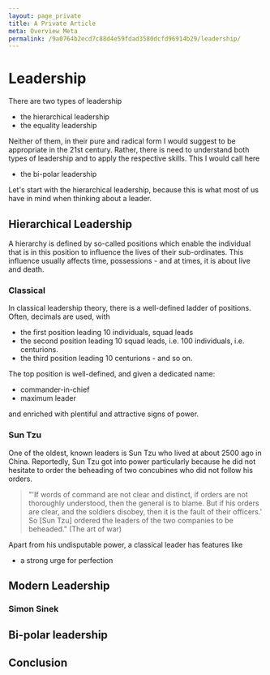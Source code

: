 ```yaml
---
layout: page_private
title: A Private Article
meta: Overview Meta
permalink: /9a0764b2ecd7c88d4e59fdad3580dcfd96914b29/leadership/
---
```




# Leadership

There are two types of leadership
- the hierarchical leadership
- the equality leadership

Neither of them, in their pure and radical form I would suggest to be appropriate in the 21st century.
Rather, there is need to understand both types of leadership and to apply the respective skills.
This I would call here
- the bi-polar leadership

Let's start with the hierarchical leadership, because this is what most of us have in mind when thinking about a leader.

## Hierarchical Leadership 

A hierarchy is defined by so-called positions which enable the individual that is in this position to influence the lives of their sub-ordinates. This influence usually affects time, possessions - and at times, it is about live and death.

### Classical

In classical leadership theory, there is a well-defined ladder of positions. 
Often, decimals are used, with 
- the first position leading 10 individuals, squad leads
- the second position leading 10 squad leads, i.e. 100 individuals, i.e. centurions.
- the third position leading 10 centurions - and so on.

The top position is well-defined, and given a dedicated name:
- commander-in-chief
- maximum leader    

and enriched with plentiful and attractive signs of power.

### Sun Tzu

One of the oldest, known leaders is Sun Tzu who lived at about 2500 ago in China.
Reportedly, Sun Tzu got into power particularly because he did not hesitate to order the beheading of two concubines who did not follow his orders.
> "'If words of command are not clear and distinct, if orders are not thoroughly understood, then the general is to blame. But if his orders are clear, and the soldiers disobey, then it is the fault of their officers.'
So [Sun Tzu] ordered the leaders of the two companies to be beheaded." (The art of war)

Apart from his undisputable power, a classical leader has features like
- a strong urge for perfection


## Modern Leadership

### Simon Sinek 


## Bi-polar leadership

## Conclusion












